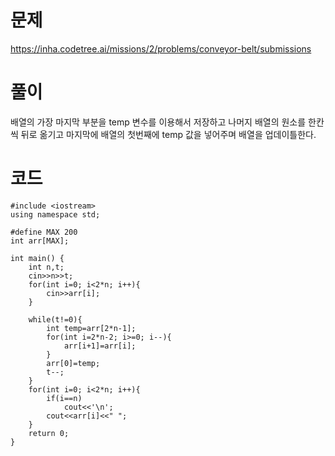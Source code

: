 # 문제
https://inha.codetree.ai/missions/2/problems/conveyor-belt/submissions
# 풀이
배열의 가장 마지막 부분을 temp 변수를 이용해서 저장하고 나머지 배열의 원소를 한칸씩 뒤로 옮기고 마지막에 배열의 첫번째에 temp 값을 넣어주며 배열을 업데이틀한다.
# 코드
```
#include <iostream>
using namespace std;

#define MAX 200
int arr[MAX];

int main() {
    int n,t;
    cin>>n>>t;
    for(int i=0; i<2*n; i++){
        cin>>arr[i];
    }

    while(t!=0){
        int temp=arr[2*n-1];
        for(int i=2*n-2; i>=0; i--){
            arr[i+1]=arr[i];
        }
        arr[0]=temp;
        t--;
    }
    for(int i=0; i<2*n; i++){
        if(i==n)
            cout<<'\n';
        cout<<arr[i]<<" ";
    }
    return 0;
}
```
